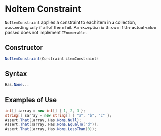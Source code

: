 # NoItem Constraint

`NoItemConstraint` applies a constraint to each item in a collection, succeeding only if all of them fail. An exception is thrown if the actual value passed does not implement `IEnumerable`.

## Constructor

```csharp
NoItemConstraint(Constraint itemConstraint)
```

## Syntax

```csharp
Has.None...
```

## Examples of Use

```csharp
int[] iarray = new int[] { 1, 2, 3 };
string[] sarray = new string[] { "a", "b", "c" };
Assert.That(iarray, Has.None.Null);
Assert.That(sarray, Has.None.EqualTo("d"));
Assert.That(iarray, Has.None.LessThan(0));
```
